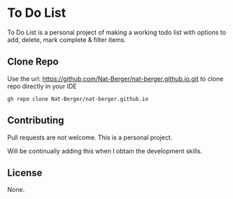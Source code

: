# To Do List

To Do List is a personal project of making a working todo list with options to add, delete, mark complete & filter items.

## Clone Repo

Use the url: https://github.com/Nat-Berger/nat-berger.github.io.git to clone repo directly in your IDE
```
gh repo clone Nat-Berger/nat-berger.github.io
```
## Contributing

Pull requests are not welcome. This is a personal project. 

Will be continually adding this when I obtain the development skills.

## License

None. 